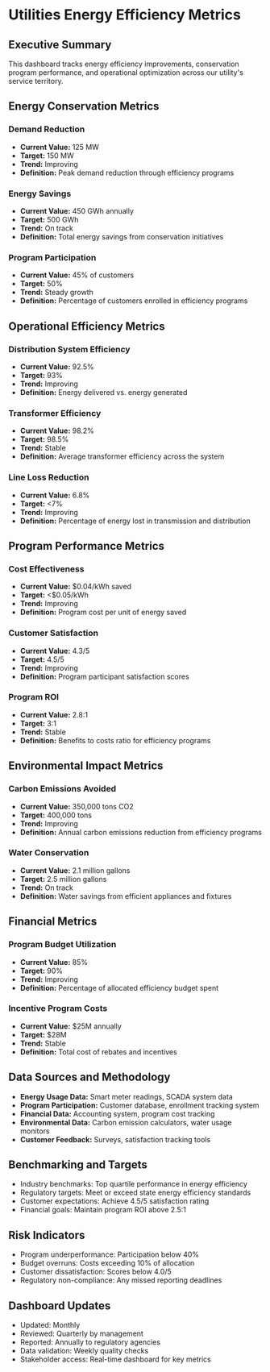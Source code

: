 # Utilities Energy Efficiency Metrics

## Executive Summary
This dashboard tracks energy efficiency improvements, conservation program performance, and operational optimization across our utility's service territory.

## Energy Conservation Metrics

### Demand Reduction
- **Current Value:** 125 MW
- **Target:** 150 MW
- **Trend:** Improving
- **Definition:** Peak demand reduction through efficiency programs

### Energy Savings
- **Current Value:** 450 GWh annually
- **Target:** 500 GWh
- **Trend:** On track
- **Definition:** Total energy savings from conservation initiatives

### Program Participation
- **Current Value:** 45% of customers
- **Target:** 50%
- **Trend:** Steady growth
- **Definition:** Percentage of customers enrolled in efficiency programs

## Operational Efficiency Metrics

### Distribution System Efficiency
- **Current Value:** 92.5%
- **Target:** 93%
- **Trend:** Improving
- **Definition:** Energy delivered vs. energy generated

### Transformer Efficiency
- **Current Value:** 98.2%
- **Target:** 98.5%
- **Trend:** Stable
- **Definition:** Average transformer efficiency across the system

### Line Loss Reduction
- **Current Value:** 6.8%
- **Target:** <7%
- **Trend:** Improving
- **Definition:** Percentage of energy lost in transmission and distribution

## Program Performance Metrics

### Cost Effectiveness
- **Current Value:** $0.04/kWh saved
- **Target:** <$0.05/kWh
- **Trend:** Improving
- **Definition:** Program cost per unit of energy saved

### Customer Satisfaction
- **Current Value:** 4.3/5
- **Target:** 4.5/5
- **Trend:** Improving
- **Definition:** Program participant satisfaction scores

### Program ROI
- **Current Value:** 2.8:1
- **Target:** 3:1
- **Trend:** Stable
- **Definition:** Benefits to costs ratio for efficiency programs

## Environmental Impact Metrics

### Carbon Emissions Avoided
- **Current Value:** 350,000 tons CO2
- **Target:** 400,000 tons
- **Trend:** Improving
- **Definition:** Annual carbon emissions reduction from efficiency programs

### Water Conservation
- **Current Value:** 2.1 million gallons
- **Target:** 2.5 million gallons
- **Trend:** On track
- **Definition:** Water savings from efficient appliances and fixtures

## Financial Metrics

### Program Budget Utilization
- **Current Value:** 85%
- **Target:** 90%
- **Trend:** Improving
- **Definition:** Percentage of allocated efficiency budget spent

### Incentive Program Costs
- **Current Value:** $25M annually
- **Target:** $28M
- **Trend:** Stable
- **Definition:** Total cost of rebates and incentives

## Data Sources and Methodology
- **Energy Usage Data:** Smart meter readings, SCADA system data
- **Program Participation:** Customer database, enrollment tracking system
- **Financial Data:** Accounting system, program cost tracking
- **Environmental Data:** Carbon emission calculators, water usage monitors
- **Customer Feedback:** Surveys, satisfaction tracking tools

## Benchmarking and Targets
- Industry benchmarks: Top quartile performance in energy efficiency
- Regulatory targets: Meet or exceed state energy efficiency standards
- Customer expectations: Achieve 4.5/5 satisfaction rating
- Financial goals: Maintain program ROI above 2.5:1

## Risk Indicators
- Program underperformance: Participation below 40%
- Budget overruns: Costs exceeding 10% of allocation
- Customer dissatisfaction: Scores below 4.0/5
- Regulatory non-compliance: Any missed reporting deadlines

## Dashboard Updates
- Updated: Monthly
- Reviewed: Quarterly by management
- Reported: Annually to regulatory agencies
- Data validation: Weekly quality checks
- Stakeholder access: Real-time dashboard for key metrics

